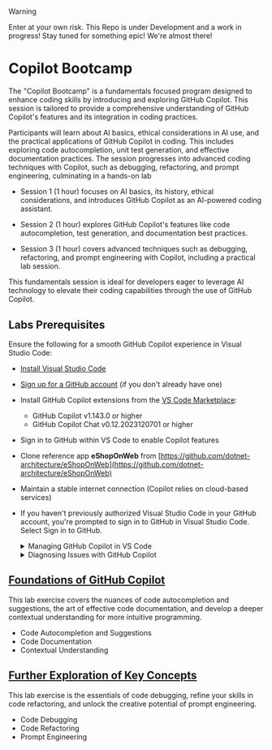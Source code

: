 #
> [!WARNING]  
> Enter at your own risk. This Repo is under Development and a work in progress! Stay tuned for something epic! We're almost there!

# Copilot Bootcamp
The "Copilot Bootcamp" is a fundamentals focused program designed to enhance coding skills by introducing and exploring GitHub Copilot. This session is tailored to provide a comprehensive understanding of GitHub Copilot's features and its integration in coding practices.

Participants will learn about AI basics, ethical considerations in AI use, and the practical applications of GitHub Copilot in coding. This includes exploring code autocompletion, unit test generation, and effective documentation practices. The session progresses into advanced coding techniques with Copilot, such as debugging, refactoring, and prompt engineering, culminating in a hands-on lab

- Session 1 (1 hour) focuses on AI basics, its history, ethical considerations, and introduces GitHub Copilot as an AI-powered coding assistant.

- Session 2 (1 hour) explores GitHub Copilot's features like code autocompletion, test generation, and documentation best practices.

- Session 3 (1 hour) covers advanced techniques such as debugging, refactoring, and prompt engineering with Copilot, including a practical lab session.

This fundamentals session is ideal for developers eager to leverage AI technology to elevate their coding capabilities through the use of GitHub Copilot.

## Labs Prerequisites
Ensure the following for a smooth GitHub Copilot experience in Visual Studio Code:

- [Install Visual Studio Code](https://code.visualstudio.com/)
- [Sign up for a GitHub account](https://github.com/) (if you don't already have one)
- Install GitHub Copilot extensions from the [VS Code Marketplace](https://marketplace.visualstudio.com/):
  - GitHub Copilot v1.143.0 or higher
  - GitHub Copilot Chat v0.12.2023120701 or higher
- Sign in to GitHub within VS Code to enable Copilot features
- Clone reference app **eShopOnWeb** from [https://github.com/dotnet-architecture/eShopOnWeb](https://github.com/dotnet-architecture/eShopOnWeb)
- Maintain a stable internet connection (Copilot relies on cloud-based services)
- If you haven't previously authorized Visual Studio Code in your GitHub account, you're prompted to sign in to GitHub in Visual Studio Code. Select Sign in to GitHub.

  <details>
  <summary>Managing GitHub Copilot in VS Code</summary>

  - The Copilot Status Menu, located in the bottom panel of the Visual Studio Code window, allows you to enable or disable GitHub Copilot.
  - You can choose to disable suggestions globally (`Disable Globally`), or for the language of the file you're currently editing (`Disable for LANGUAGE`).

  </details>

  <details>
  <summary>Diagnosing Issues with GitHub Copilot</summary>

  - Log files, stored in the standard location for Visual Studio Code extensions, can help diagnose connection issues.
  - To access these logs, open the Command Palette (Shift+Command+P for Mac, Ctrl+Shift+P for Windows/Linux), type `Diagnostics`, and select `GitHub Copilot: Collect Diagnostics`.

  </details>

## [**Foundations of GitHub Copilot**](https://github.com/XpiritBV/Copilot-Bootcamp/tree/main/FoundationsOfCopilot)
This lab exercise covers the nuances of code autocompletion and suggestions, the art of effective code documentation, and develop a deeper contextual understanding for more intuitive programming.
- Code Autocompletion and Suggestions
- Code Documentation
- Contextual Understanding

## [**Further Exploration of Key Concepts**](https://github.com/XpiritBV/Copilot-Bootcamp/tree/main/FurtherExplorationOfCopilot)
This lab exercise is the essentials of code debugging, refine your skills in code refactoring, and unlock the creative potential of prompt engineering.
- Code Debugging
- Code Refactoring
- Prompt Engineering
